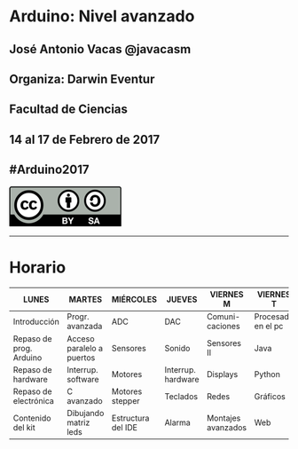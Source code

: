 # Arduino: Nivel avanzado


## José Antonio Vacas @javacasm
## Organiza: Darwin Eventur
## Facultad de Ciencias
## 14 al 17 de Febrero de 2017
##								#Arduino2017

![CC](./images/Licencia_CC_peque.png)

* * *

# Horario

|LUNES|MARTES|MIÉRCOLES|JUEVES|VIERNES M|VIERNES T|
|---|---|---|---|---|---|
|Introducción|Progr. avanzada|ADC|DAC|Comuni- caciones|Procesado en el pc|
|Repaso de prog. Arduino|Acceso paralelo a puertos|Sensores|Sonido|Sensores II|Java|
|Repaso de hardware|Interrup. software|Motores|Interrup. hardware|Displays|Python|
|Repaso de electrónica|C avanzado|Motores stepper|Teclados|Redes|Gráficos|
|Contenido del kit|Dibujando matriz leds|Estructura del IDE|Alarma|Montajes avanzados|Web|

